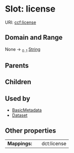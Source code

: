 
# Slot: license



URI: [ccf:license](http://purl.org/ccf/license)


## Domain and Range

None &#8594;  <sub>0..1</sub> [String](types/String.md)

## Parents


## Children


## Used by

 * [BasicMetadata](BasicMetadata.md)
 * [Dataset](Dataset.md)

## Other properties

|  |  |  |
| --- | --- | --- |
| **Mappings:** | | dct:license |